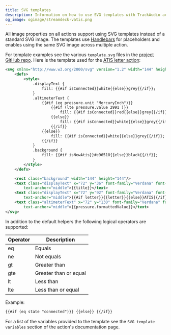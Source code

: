 ```yaml
---
title: SVG templates
description: Information on how to use SVG templates with TrackAudio actions
og_image: ogimage/streamdeck-vatis.png
---
```


All image properties on all actions support using SVG templates instead of a standard SVG image. The templates use [Handlebars](https://handlebarsjs.com/) for placeholders and enables using the same SVG image across multiple action.

For template examples see the various `template.svg` files in the [project GitHub repo](https://github.com/neilenns/streamdeck-vatis/tree/main/com.neil-enns.vatis.sdPlugin/images/actions). Here is the template used for the [ATIS letter action](../atis-letter/):

```svg {filename="ATIS letter action SVG template" hl_lines=[4,5,6,7,8,9,10,11,12,13,14,15,16,17,18,19,20]}
<svg xmlns="http://www.w3.org/2000/svg" version="1.2" width="144" height="144">
	<defs>
		<style>
			.displayText {
				fill: {{#if isConnected}}white{{else}}grey{{/if}};
			}
			.altimeterText {
				{{#if (eq pressure.unit "MercuryInch")}}
					{{#if (lte pressure.value 2991 )}}
						fill: {{#if isConnected}}red{{else}}grey{{/if}};
					{{else}}
						fill: {{#if isConnected}}white{{else}}grey{{/if}};
					{{/if}}
				{{else}}
					fill: {{#if isConnected}}white{{else}}grey{{/if}};
				{{/if}}
			}
			.background {
				fill: {{#if isNewAtis}}#e96518{{else}}black{{/if}};
			}
		</style>
	</defs>

	<rect class="background" width="144" height="144"/>
	<text class="displayText" x="72" y="36" font-family="Verdana" font-weight="bold" font-size="22"
		text-anchor="middle">{{title}}</text>
	<text class="displayText" x="72" y="92" font-family="Verdana" font-weight="bold" font-size="50"
		text-anchor="middle">{{#if letter}}{{letter}}{{else}}ATIS{{/if}}</text>
	<text class="altimeterText" x="72" y="130" font-family="Verdana" font-weight="bold" font-size="22"
		text-anchor="middle">{{pressure.formattedValue}}</text>
</svg>
```

In addition to the default helpers the following logical operators are supported:

| Operator | Description           |
| -------- | --------------------- |
| eq       | Equals                |
| ne       | Not equals            |
| gt       | Greater than          |
| gte      | Greater than or equal |
| lt       | Less than             |
| lte      | Less than or equal    |

Example:

```xml
{{#if (eq state "connected")}} {{else}} {{/if}}
```

For a list of the variables provided to the template see the `SVG template variables` section of the action's documentation page.
